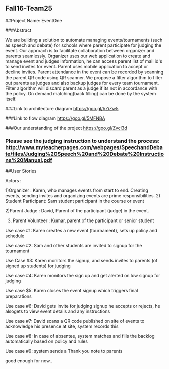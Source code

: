## Fall16-Team25

##Project Name: EventOne

###Abstract

We are building a solution to automate managing events/tournaments (such as speech and debate) for schools where parent participate for judging the event.
Our approach is to facilitate collaboration between organizer and parents seamlessly. Organizer uses our web application to create and manage event and judges information, he can access parent list of mail id's to send invites for event. Parent uses mobile application to accept or decline invites. Parent attendance in the event can be recorded by scanning the parent QR code using QR scanner. We propose a filter algorithm to filter out parents as judges and also backup judges for every team tournament. Filter algorithm will discard parent as a judge if its not in accordance with the policy. On demand matching(back filling)  can be done by the system itself.

###Link to architecture diagram 
https://goo.gl/hZiZw5

###Link to flow diagram
https://goo.gl/5MFNBA

###Our understanding of the project
https://goo.gl/Zvcl3d

### Please see the judging instruction to understand the process: http://www.myteacherpages.com/webpages/SpeechandDebate/files/Judging%20Speech%20and%20Debate%20Instructions%20Manual.pdf

##User Stories

Actors :

1)Organizer	: 	Karen, who manages events from start to end. Creating events, sending invites and 
				organizing events are prime responsibilities.
2) Student Participant: Sam student participant in the course or event

2)Parent Judge	: 	David, Parent of the participant (judge) in the event.

3) Parent Volunteer : Kumar, parent of the participant or senior student 


Use case #1: Karen creates a new event (tournament), sets up policy and schedule 

Use case #2: Sam and other students are invited to signup for the tournament 

Use Case #3:  Karen monitors the signup, and sends invites to parents (of signed up students) for judging

Use case #4: Karen monitors the sign up and get alerted on low signup for judging 

Use case $5: Karen closes the event signup which triggers final preparations

Use case #6: David gets invite for judging signup he accepts or rejects, he alsogets to view event details and any instructions 

Use case #7: David scans a QR code published on site of events to acknowledge his presence at site, system records this

Use case #8: In case of absentee, system matches and fills the backlog automatically based on policy and rules

Use case #9: system sends a Thank you note to parents 

good enough for now.. 




